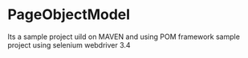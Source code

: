 # PageObjectModel
Its a sample project uild on MAVEN and using POM framework
sample project using selenium webdriver 3.4
